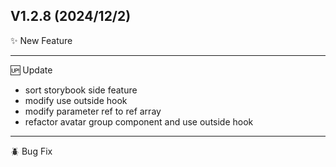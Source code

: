 ## V1.2.8 (2024/12/2)

✨ New Feature

---

🆙 Update

- sort storybook side feature
- modify use outside hook
- modify parameter ref to ref array
- refactor avatar group component and use outside hook

---

🪲 Bug Fix
